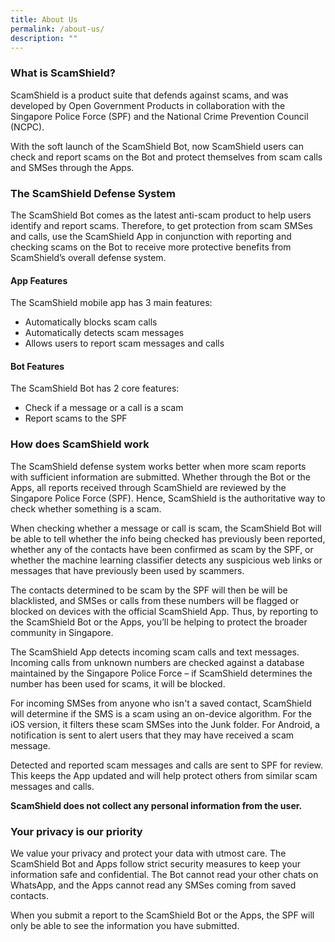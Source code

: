 ```yaml
---
title: About Us
permalink: /about-us/
description: ""
---
```

### What is ScamShield?
ScamShield is a product suite that defends against scams, and was developed by Open Government Products in collaboration with the Singapore Police Force (SPF) and the National Crime Prevention Council (NCPC).

With the soft launch of the ScamShield Bot, now ScamShield users can check and report scams on the Bot and protect themselves from scam calls and SMSes through the Apps.

### The ScamShield Defense System

The ScamShield Bot comes as the latest anti-scam product to help users identify and report scams. Therefore, to get protection from scam SMSes and calls, use the ScamShield App in conjunction with reporting and checking scams on the Bot to receive more protective benefits from ScamShield’s overall defense system.

#### App Features

The ScamShield mobile app has 3 main features: 
* Automatically blocks scam calls
* Automatically detects scam messages 
* Allows users to report scam messages and calls

#### Bot Features

The ScamShield Bot has 2 core features: 
* Check if a message or a call is a scam
* Report scams to the SPF


    
### How does ScamShield work

The ScamShield defense system works better when more scam reports with sufficient information are submitted. Whether through the Bot or the Apps, all reports received through ScamShield are reviewed by the Singapore Police Force (SPF). Hence, ScamShield is the authoritative way to check whether something is a scam.

When checking whether a message or call is scam, the ScamShield Bot will be able to tell whether the info being checked has previously been reported, whether any of the contacts have been confirmed as scam by the SPF, or whether the machine learning classifier detects any suspicious web links or messages that have previously been used by scammers.

The contacts determined to be scam by the SPF will then be will be blacklisted, and SMSes or calls from these numbers will be flagged or blocked on devices with the official ScamShield App. Thus, by reporting to the ScamShield Bot or the Apps, you’ll be helping to protect the broader community in Singapore.

The ScamShield App detects incoming scam calls and text messages. Incoming calls from unknown numbers are checked against a database maintained by the Singapore Police Force – if ScamShield determines the number has been used for scams, it will be blocked.

For incoming SMSes from anyone who isn't a saved contact, ScamShield will determine if the SMS is a scam using an on-device algorithm. For the iOS version, it filters these scam SMSes into the Junk folder. For Android, a notification is sent to alert users that they may have received a scam message.

Detected and reported scam messages and calls are sent to SPF for review. This keeps the App updated and will help protect others from similar scam messages and calls.

**ScamShield does not collect any personal information from the user.**

### Your privacy is our priority

We value your privacy and protect your data with utmost care. The ScamShield Bot and Apps follow strict security measures to keep your information safe and confidential. The Bot cannot read your other chats on WhatsApp, and the Apps cannot read any SMSes coming from saved contacts.

When you submit a report to the ScamShield Bot or the Apps, the SPF will only be able to see the information you have submitted.
